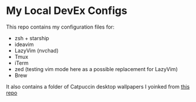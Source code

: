# My Local DevEx Configs

This repo contains my configuration files for:

- zsh + starship
- ideavim
- LazyVim (nvchad)
- Tmux
- iTerm
- zed (testing vim mode here as a possible replacement for LazyVim)
- Brew

It also contains a folder of Catpuccin desktop wallpapers I yoinked from [this repo](https://github.com/zhichaoh/catppuccin-wallpapers)
